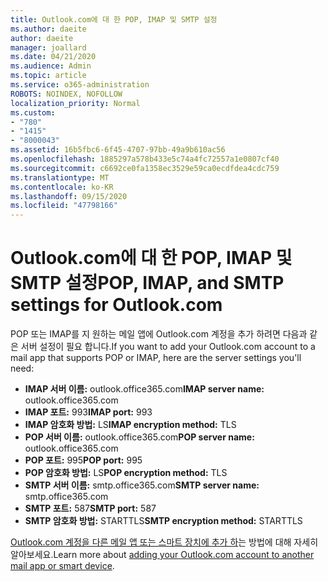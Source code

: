 ```yaml
---
title: Outlook.com에 대 한 POP, IMAP 및 SMTP 설정
ms.author: daeite
author: daeite
manager: joallard
ms.date: 04/21/2020
ms.audience: Admin
ms.topic: article
ms.service: o365-administration
ROBOTS: NOINDEX, NOFOLLOW
localization_priority: Normal
ms.custom:
- "780"
- "1415"
- "8000043"
ms.assetid: 16b5fbc6-6f45-4707-97bb-49a9b610ac56
ms.openlocfilehash: 1885297a578b433e5c74a4fc72557a1e0807cf40
ms.sourcegitcommit: c6692ce0fa1358ec3529e59ca0ecdfdea4cdc759
ms.translationtype: MT
ms.contentlocale: ko-KR
ms.lasthandoff: 09/15/2020
ms.locfileid: "47798166"
---
```

# <a name="pop-imap-and-smtp-settings-for-outlookcom"></a><span data-ttu-id="e346e-102">Outlook.com에 대 한 POP, IMAP 및 SMTP 설정</span><span class="sxs-lookup"><span data-stu-id="e346e-102">POP, IMAP, and SMTP settings for Outlook.com</span></span>

<span data-ttu-id="e346e-103">POP 또는 IMAP를 지 원하는 메일 앱에 Outlook.com 계정을 추가 하려면 다음과 같은 서버 설정이 필요 합니다.</span><span class="sxs-lookup"><span data-stu-id="e346e-103">If you want to add your Outlook.com account to a mail app that supports POP or IMAP, here are the server settings you'll need:</span></span>
  
- <span data-ttu-id="e346e-104">**IMAP 서버 이름:** outlook.office365.com</span><span class="sxs-lookup"><span data-stu-id="e346e-104">**IMAP server name:** outlook.office365.com</span></span>
- <span data-ttu-id="e346e-105">**IMAP 포트:** 993</span><span class="sxs-lookup"><span data-stu-id="e346e-105">**IMAP port:** 993</span></span>
- <span data-ttu-id="e346e-106">**IMAP 암호화 방법:** LS</span><span class="sxs-lookup"><span data-stu-id="e346e-106">**IMAP encryption method:** TLS</span></span>
- <span data-ttu-id="e346e-107">**POP 서버 이름:** outlook.office365.com</span><span class="sxs-lookup"><span data-stu-id="e346e-107">**POP server name:** outlook.office365.com</span></span>  
- <span data-ttu-id="e346e-108">**POP 포트:** 995</span><span class="sxs-lookup"><span data-stu-id="e346e-108">**POP port:** 995</span></span>  
- <span data-ttu-id="e346e-109">**POP 암호화 방법:** LS</span><span class="sxs-lookup"><span data-stu-id="e346e-109">**POP encryption method:** TLS</span></span>  
- <span data-ttu-id="e346e-110">**SMTP 서버 이름:** smtp.office365.com</span><span class="sxs-lookup"><span data-stu-id="e346e-110">**SMTP server name:** smtp.office365.com</span></span>
- <span data-ttu-id="e346e-111">**SMTP 포트:** 587</span><span class="sxs-lookup"><span data-stu-id="e346e-111">**SMTP port:** 587</span></span>
- <span data-ttu-id="e346e-112">**SMTP 암호화 방법:** STARTTLS</span><span class="sxs-lookup"><span data-stu-id="e346e-112">**SMTP encryption method:** STARTTLS</span></span>

<span data-ttu-id="e346e-113">[Outlook.com 계정을 다른 메일 앱 또는 스마트 장치에 추가 하](https://support.office.com/article/73f3b178-0009-41ae-aab1-87b80fa94970?wt.mc_id=Office_Outlook_com_Alchemy)는 방법에 대해 자세히 알아보세요.</span><span class="sxs-lookup"><span data-stu-id="e346e-113">Learn more about [adding your Outlook.com account to another mail app or smart device](https://support.office.com/article/73f3b178-0009-41ae-aab1-87b80fa94970?wt.mc_id=Office_Outlook_com_Alchemy).</span></span>